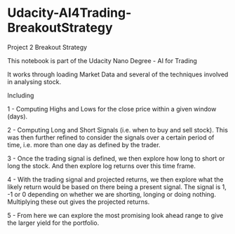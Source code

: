 # Udacity-AI4Trading-BreakoutStrategy
Project 2 Breakout Strategy

This notebook is part of the Udacity Nano Degree - AI for Trading

It works through loading Market Data and several of the techniques involved in analysing stock.

Including

1 - Computing Highs and Lows for the close price within a given window (days).

2 - Computing Long and Short Signals (i.e. when to buy and sell stock).  This was then further refined to consider the signals over a certain period of time, i.e. more than one day as defined by the trader.

3 - Once the trading signal is defined, we then explore how long to short or long the stock.  And then explore log returns over this time frame.

4 - With the trading signal and projected returns, we then explore what the likely return would be based on there being a present signal.  The signal is 1, -1 or 0 depending on whether we are shorting, longing or doing nothing.  Multiplying these out gives the projected returns.

5 - From here we can explore the most promising look ahead range to give the larger yield for the portfolio.
